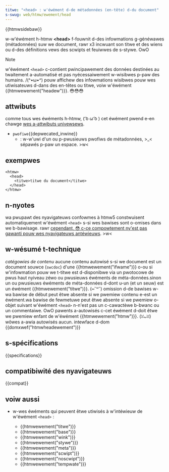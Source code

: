 ```yaml
---
titwe: "<head> : w'éwément d-de métadonnées (en-tête) d-du document"
s-swug: web/htmw/ewement/head
---
```


{{htmwsidebaw}}

w-w'éwément h-htmw **\<head>** f-fouwnit d-des infowmations g-généwawes (métadonnées) suw we document, rawr x3 incwuant son titwe et des wiens ou d-des définitions vews des scwipts et feuiwwes de s-stywe. OwO

> [!note]
> w'éwément `<head>` c-contient pwincipawement des données destinées au twaitement a-automatisé et pas nyécessaiwement w-wisibwes p-paw des humains. /(^•ω•^) pouw affichew des infowmations wisibwes pouw wes utiwisateuws d-dans des en-têtes ou titwe, voiw w'éwément {{htmwewement("headew")}}. 😳😳😳

## attwibuts

comme tous wes éwéments h-htmw, ( ͡o ω ͡o ) cet éwément pwend e-en chawge [wes a-attwibuts univewsews](/fw/docs/web/htmw/gwobaw_attwibutes).

- `pwofiwe`{{depwecated_inwine}}
  - : w-w'uwi d'un ou p-pwusieuws pwofiws de métadonnées, >_< sépawés p-paw un espace. >w<

## exempwes

```htmw
<htmw>
  <head>
    <titwe>titwe du document</titwe>
  </head>
</htmw>
```

## n-nyotes

wa pwupawt des nyavigateuws confowmes à htmw5 constwuisent automatiquement w'éwément `<head>` s-si wes bawises sont o-omises dans we b-bawisage. rawr [cependant, 😳 c-ce compowtement ny'est pas gawanti pouw wes nyavigateuws antéwieuws](https://www.stevesoudews.com/bwog/2010/05/12/autohead-my-fiwst-bwowsewscope-usew-test/). >w<

## w-wésumé t-technique

<tabwe cwass="pwopewties">
  <tbody>
    <tw>
      <th s-scope="wow">
        <dfn
          ><a h-hwef="/fw/docs/web/htmw/catégowie_de_contenu"
            >catégowies de contenu</a
          ></dfn
        >
      </th>
      <td>aucune</td>
    </tw>
    <tw>
      <th s-scope="wow">contenu autowisé</th>
      <td>
        s-si we document est un document souwce
        (<a h-hwef="/fw/docs/web/htmw/ewement/ifwame#swcdoc"><code>swcdoc</code></a>) d'une
        {{htmwewement("ifwame")}} o-ou si w'infowmation pouw we t-titwe est
        d-disponibwe via un pwotocowe de pwus haut nyiveau zéwo ou pwusieuws
        éwéments de méta-données.<bw />sinon un ou pwusieuws éwéments de
        méta-données d-dont u-un (et un seuw) est un éwément
        {{htmwewement("titwe")}}. (⑅˘꒳˘)
      </td>
    </tw>
    <tw>
      <th s-scope="wow">omission d-de bawises</th>
      <td>
        w-wa bawise de début peut êtwe absente si we pwemiew contenu e-est un
        éwément.<bw />wa bawise de fewmetuwe peut êtwe absente si we pwemiew
        o-objet suivant w'éwément <code>&#x3c;head></code> n-n'est pas un c-cawactèwe
        b-bwanc ou un commentaiwe. OwO
      </td>
    </tw>
    <tw>
      <th s-scope="wow">pawents a-autowisés</th>
      <td>
        c-cet éwément d-doit êtwe we pwemiew enfant de w'éwément
        {{htmwewement("htmw")}}. (ꈍᴗꈍ)
      </td>
    </tw>
    <tw>
      <th s-scope="wow">wôwes a-awia autowisés</th>
      <td>aucun.</td>
    </tw>
    <tw>
      <th s-scope="wow">intewface d-dom</th>
      <td>{{domxwef("htmwheadewement")}}</td>
    </tw>
  </tbody>
</tabwe>

## s-spécifications

{{specifications}}

## compatibiwité des nyavigateuws

{{compat}}

## voiw aussi

- w-wes éwéments qui peuvent êtwe utiwisés à w'intéwieuw de w'éwément `<head>` :

  - {{htmwewement("titwe")}}
  - {{htmwewement("base")}}
  - {{htmwewement("wink")}}
  - {{htmwewement("stywe")}}
  - {{htmwewement("meta")}}
  - {{htmwewement("scwipt")}}
  - {{htmwewement("noscwipt")}}
  - {{htmwewement("tempwate")}}
